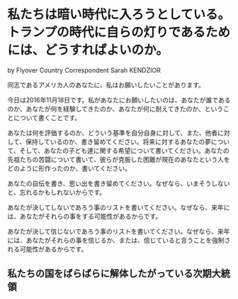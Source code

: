 私たちは暗い時代に入ろうとしている。トランプの時代に自らの灯りであるためには、どうすればよいのか。
==================================================================================================

by Flyover Country Correspondent Sarah KENDZIOR

同志であるアメリカ人のあなたに、私はお願いしたいことがあります。

今日は2016年11月18日です。私があなたにお願いしたいのは、あなたが誰であるのか、あなたが何を経験してきたのか、あなたが何に耐えてきたのか、ということについて書くことです。

あなたは何を評価するのか、どういう基準を自分自身に対して、また、他者に対して、保持しているのか、書き留めてください。将来に対するあなたの夢について、そして、あなたの子ども達に関する希望について書いてください。あなたの先祖たちの苦闘について書いて、彼らが克服した困難が現在のあなたという人をどのように形作ったのか、書いてください。

あなたの自伝を書き、思い出を書き留めてください。なぜなら、いまそうしないと、忘れるかもしれないからです。

あなたが決してしないであろう事のリストを書いてください。なぜなら、来年には、あなたがそれらの事をする可能性があるからです。

あなたが決して信じないであろう事のリストを書いてください。なぜなら、来年には、あなたがそれらの事を信じるか、または、信じていると言うことを強制される可能性があるからです。

私たちの国をばらばらに解体したがっている次期大統領
--------------------------------------------------

